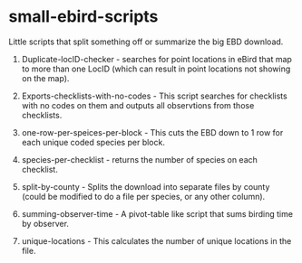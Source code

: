 # small-ebird-scripts
Little scripts that split something off or summarize the big EBD download.

1. Duplicate-locID-checker - searches for point locations in eBird that map to more than one LocID (which can result in point locations not showing on the map). 

2. Exports-checklists-with-no-codes - This script searches for checklists with no codes on them and outputs all observtions from those checklists.

3. one-row-per-speices-per-block - This cuts the EBD down to 1 row for each unique coded species per block.

4. species-per-checklist - returns the number of species on each checklist.

5. split-by-county - Splits the download into separate files by county (could be modified to do a file per species, or any other column).

6. summing-observer-time - A pivot-table like script that sums birding time by observer.

7. unique-locations - This calculates the number of unique locations in the file.
